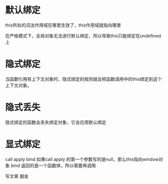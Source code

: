# 默认绑定
this所处的词法作用域在哪里生效了，this作用域就指向哪里


在严格模式下，全局对象无法进行默认绑定，所以导致this只能绑定在undefined上

# 隐式绑定 
当函数引用有上下文对象时，隐式绑定的规则就会把函数调用中的this绑定到这个上下文对象。

# 隐式丢失
隐式绑定的函数会丢失绑定对象，它会应用默认绑定

# 显式绑定
call apply bind 
如果call apply 的第一个参数写的是null，那么this指向window对象
bind 返回的是一个函数体，所以需要再调用


写文章 掘金